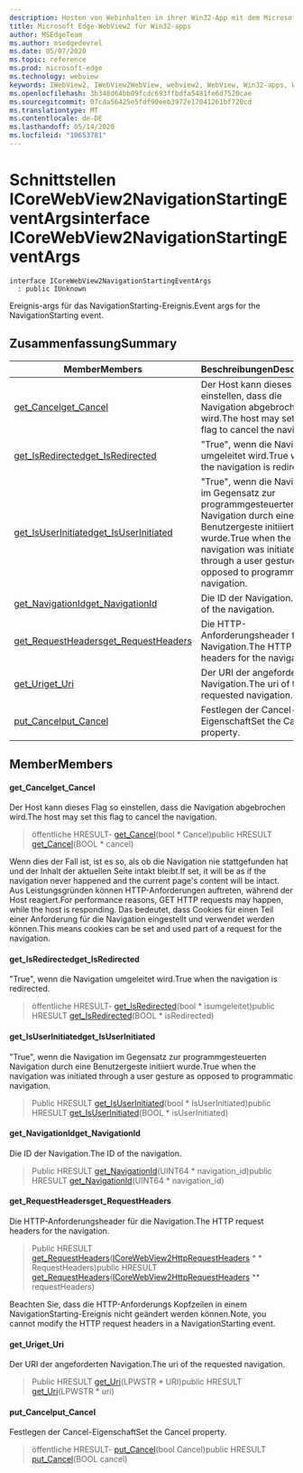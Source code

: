 ```yaml
---
description: Hosten von Webinhalten in ihrer Win32-App mit dem Microsoft Edge WebView2-Steuerelement
title: Microsoft Edge-WebView2 für Win32-apps
author: MSEdgeTeam
ms.author: msedgedevrel
ms.date: 05/07/2020
ms.topic: reference
ms.prod: microsoft-edge
ms.technology: webview
keywords: IWebView2, IWebView2WebView, webview2, WebView, Win32-apps, Win32, Edge, ICoreWebView2, ICoreWebView2Controller, Browser-Steuerelement, Edge-HTML
ms.openlocfilehash: 3b348d64bb09fcdc693ffbdfa5481fe6d7520cae
ms.sourcegitcommit: 07cda56425e5fdf90eeb3972e17041261bf720cd
ms.translationtype: MT
ms.contentlocale: de-DE
ms.lasthandoff: 05/14/2020
ms.locfileid: "10653781"
---
```

# <span data-ttu-id="d1cec-104">Schnittstellen ICoreWebView2NavigationStartingEventArgs</span><span class="sxs-lookup"><span data-stu-id="d1cec-104">interface ICoreWebView2NavigationStartingEventArgs</span></span> 

```
interface ICoreWebView2NavigationStartingEventArgs
  : public IUnknown
```

<span data-ttu-id="d1cec-105">Ereignis-args für das NavigationStarting-Ereignis.</span><span class="sxs-lookup"><span data-stu-id="d1cec-105">Event args for the NavigationStarting event.</span></span>

## <span data-ttu-id="d1cec-106">Zusammenfassung</span><span class="sxs-lookup"><span data-stu-id="d1cec-106">Summary</span></span>

 <span data-ttu-id="d1cec-107">Member</span><span class="sxs-lookup"><span data-stu-id="d1cec-107">Members</span></span>                        | <span data-ttu-id="d1cec-108">Beschreibungen</span><span class="sxs-lookup"><span data-stu-id="d1cec-108">Descriptions</span></span>
--------------------------------|---------------------------------------------
[<span data-ttu-id="d1cec-109">get_Cancel</span><span class="sxs-lookup"><span data-stu-id="d1cec-109">get_Cancel</span></span>](#get_cancel) | <span data-ttu-id="d1cec-110">Der Host kann dieses Flag so einstellen, dass die Navigation abgebrochen wird.</span><span class="sxs-lookup"><span data-stu-id="d1cec-110">The host may set this flag to cancel the navigation.</span></span>
[<span data-ttu-id="d1cec-111">get_IsRedirected</span><span class="sxs-lookup"><span data-stu-id="d1cec-111">get_IsRedirected</span></span>](#get_isredirected) | <span data-ttu-id="d1cec-112">"True", wenn die Navigation umgeleitet wird.</span><span class="sxs-lookup"><span data-stu-id="d1cec-112">True when the navigation is redirected.</span></span>
[<span data-ttu-id="d1cec-113">get_IsUserInitiated</span><span class="sxs-lookup"><span data-stu-id="d1cec-113">get_IsUserInitiated</span></span>](#get_isuserinitiated) | <span data-ttu-id="d1cec-114">"True", wenn die Navigation im Gegensatz zur programmgesteuerten Navigation durch eine Benutzergeste initiiert wurde.</span><span class="sxs-lookup"><span data-stu-id="d1cec-114">True when the navigation was initiated through a user gesture as opposed to programmatic navigation.</span></span>
[<span data-ttu-id="d1cec-115">get_NavigationId</span><span class="sxs-lookup"><span data-stu-id="d1cec-115">get_NavigationId</span></span>](#get_navigationid) | <span data-ttu-id="d1cec-116">Die ID der Navigation.</span><span class="sxs-lookup"><span data-stu-id="d1cec-116">The ID of the navigation.</span></span>
[<span data-ttu-id="d1cec-117">get_RequestHeaders</span><span class="sxs-lookup"><span data-stu-id="d1cec-117">get_RequestHeaders</span></span>](#get_requestheaders) | <span data-ttu-id="d1cec-118">Die HTTP-Anforderungsheader für die Navigation.</span><span class="sxs-lookup"><span data-stu-id="d1cec-118">The HTTP request headers for the navigation.</span></span>
[<span data-ttu-id="d1cec-119">get_Uri</span><span class="sxs-lookup"><span data-stu-id="d1cec-119">get_Uri</span></span>](#get_uri) | <span data-ttu-id="d1cec-120">Der URI der angeforderten Navigation.</span><span class="sxs-lookup"><span data-stu-id="d1cec-120">The uri of the requested navigation.</span></span>
[<span data-ttu-id="d1cec-121">put_Cancel</span><span class="sxs-lookup"><span data-stu-id="d1cec-121">put_Cancel</span></span>](#put_cancel) | <span data-ttu-id="d1cec-122">Festlegen der Cancel-Eigenschaft</span><span class="sxs-lookup"><span data-stu-id="d1cec-122">Set the Cancel property.</span></span>

## <span data-ttu-id="d1cec-123">Member</span><span class="sxs-lookup"><span data-stu-id="d1cec-123">Members</span></span>

#### <span data-ttu-id="d1cec-124">get_Cancel</span><span class="sxs-lookup"><span data-stu-id="d1cec-124">get_Cancel</span></span> 

<span data-ttu-id="d1cec-125">Der Host kann dieses Flag so einstellen, dass die Navigation abgebrochen wird.</span><span class="sxs-lookup"><span data-stu-id="d1cec-125">The host may set this flag to cancel the navigation.</span></span>

> <span data-ttu-id="d1cec-126">öffentliche HRESULT- [get_Cancel](#get_cancel)(bool \* Cancel)</span><span class="sxs-lookup"><span data-stu-id="d1cec-126">public HRESULT [get_Cancel](#get_cancel)(BOOL \* cancel)</span></span>

<span data-ttu-id="d1cec-127">Wenn dies der Fall ist, ist es so, als ob die Navigation nie stattgefunden hat und der Inhalt der aktuellen Seite intakt bleibt.</span><span class="sxs-lookup"><span data-stu-id="d1cec-127">If set, it will be as if the navigation never happened and the current page's content will be intact.</span></span> <span data-ttu-id="d1cec-128">Aus Leistungsgründen können HTTP-Anforderungen auftreten, während der Host reagiert.</span><span class="sxs-lookup"><span data-stu-id="d1cec-128">For performance reasons, GET HTTP requests may happen, while the host is responding.</span></span> <span data-ttu-id="d1cec-129">Das bedeutet, dass Cookies für einen Teil einer Anforderung für die Navigation eingestellt und verwendet werden können.</span><span class="sxs-lookup"><span data-stu-id="d1cec-129">This means cookies can be set and used part of a request for the navigation.</span></span>

#### <span data-ttu-id="d1cec-130">get_IsRedirected</span><span class="sxs-lookup"><span data-stu-id="d1cec-130">get_IsRedirected</span></span> 

<span data-ttu-id="d1cec-131">"True", wenn die Navigation umgeleitet wird.</span><span class="sxs-lookup"><span data-stu-id="d1cec-131">True when the navigation is redirected.</span></span>

> <span data-ttu-id="d1cec-132">öffentliche HRESULT- [get_IsRedirected](#get_isredirected)(bool \* isumgeleitet)</span><span class="sxs-lookup"><span data-stu-id="d1cec-132">public HRESULT [get_IsRedirected](#get_isredirected)(BOOL \* isRedirected)</span></span>

#### <span data-ttu-id="d1cec-133">get_IsUserInitiated</span><span class="sxs-lookup"><span data-stu-id="d1cec-133">get_IsUserInitiated</span></span> 

<span data-ttu-id="d1cec-134">"True", wenn die Navigation im Gegensatz zur programmgesteuerten Navigation durch eine Benutzergeste initiiert wurde.</span><span class="sxs-lookup"><span data-stu-id="d1cec-134">True when the navigation was initiated through a user gesture as opposed to programmatic navigation.</span></span>

> <span data-ttu-id="d1cec-135">Public HRESULT [get_IsUserInitiated](#get_isuserinitiated)(bool \* IsUserInitiated)</span><span class="sxs-lookup"><span data-stu-id="d1cec-135">public HRESULT [get_IsUserInitiated](#get_isuserinitiated)(BOOL \* isUserInitiated)</span></span>

#### <span data-ttu-id="d1cec-136">get_NavigationId</span><span class="sxs-lookup"><span data-stu-id="d1cec-136">get_NavigationId</span></span> 

<span data-ttu-id="d1cec-137">Die ID der Navigation.</span><span class="sxs-lookup"><span data-stu-id="d1cec-137">The ID of the navigation.</span></span>

> <span data-ttu-id="d1cec-138">Public HRESULT [get_NavigationId](#get_navigationid)(UINT64 \* navigation_id)</span><span class="sxs-lookup"><span data-stu-id="d1cec-138">public HRESULT [get_NavigationId](#get_navigationid)(UINT64 \* navigation_id)</span></span>

#### <span data-ttu-id="d1cec-139">get_RequestHeaders</span><span class="sxs-lookup"><span data-stu-id="d1cec-139">get_RequestHeaders</span></span> 

<span data-ttu-id="d1cec-140">Die HTTP-Anforderungsheader für die Navigation.</span><span class="sxs-lookup"><span data-stu-id="d1cec-140">The HTTP request headers for the navigation.</span></span>

> <span data-ttu-id="d1cec-141">Public HRESULT [get_RequestHeaders](#get_requestheaders)([ICoreWebView2HttpRequestHeaders](icorewebview2httprequestheaders.md) \* \* RequestHeaders)</span><span class="sxs-lookup"><span data-stu-id="d1cec-141">public HRESULT [get_RequestHeaders](#get_requestheaders)([ICoreWebView2HttpRequestHeaders](icorewebview2httprequestheaders.md) \*\* requestHeaders)</span></span>

<span data-ttu-id="d1cec-142">Beachten Sie, dass die HTTP-Anforderungs Kopfzeilen in einem NavigationStarting-Ereignis nicht geändert werden können.</span><span class="sxs-lookup"><span data-stu-id="d1cec-142">Note, you cannot modify the HTTP request headers in a NavigationStarting event.</span></span>

#### <span data-ttu-id="d1cec-143">get_Uri</span><span class="sxs-lookup"><span data-stu-id="d1cec-143">get_Uri</span></span> 

<span data-ttu-id="d1cec-144">Der URI der angeforderten Navigation.</span><span class="sxs-lookup"><span data-stu-id="d1cec-144">The uri of the requested navigation.</span></span>

> <span data-ttu-id="d1cec-145">Public HRESULT [get_Uri](#get_uri)(LPWSTR \* URI)</span><span class="sxs-lookup"><span data-stu-id="d1cec-145">public HRESULT [get_Uri](#get_uri)(LPWSTR \* uri)</span></span>

#### <span data-ttu-id="d1cec-146">put_Cancel</span><span class="sxs-lookup"><span data-stu-id="d1cec-146">put_Cancel</span></span> 

<span data-ttu-id="d1cec-147">Festlegen der Cancel-Eigenschaft</span><span class="sxs-lookup"><span data-stu-id="d1cec-147">Set the Cancel property.</span></span>

> <span data-ttu-id="d1cec-148">öffentliche HRESULT- [put_Cancel](#put_cancel)(bool Cancel)</span><span class="sxs-lookup"><span data-stu-id="d1cec-148">public HRESULT [put_Cancel](#put_cancel)(BOOL cancel)</span></span>

